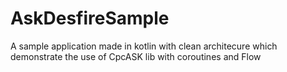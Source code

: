 # AskDesfireSample
A sample application made in kotlin with clean architecure  which demonstrate the use of CpcASK lib with coroutines and Flow 
